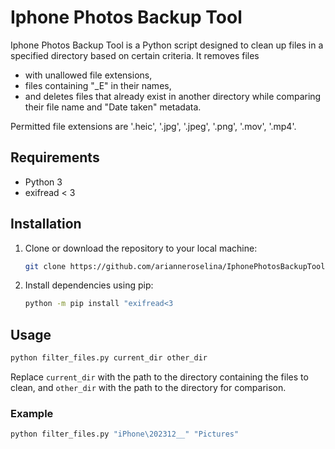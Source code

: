 # Iphone Photos Backup Tool

Iphone Photos Backup Tool is a Python script designed to clean up files in a specified directory based on certain criteria.
It removes files
- with unallowed file extensions,
- files containing "_E" in their names,
- and deletes files that already exist in another directory while comparing their file name and "Date taken" metadata.

Permitted file extensions are '.heic', '.jpg', '.jpeg', '.png', '.mov', '.mp4'.

## Requirements
- Python 3
- exifread < 3

## Installation

1. Clone or download the repository to your local machine:

    ```bash
    git clone https://github.com/arianneroselina/IphonePhotosBackupTool.git
    ```

2. Install dependencies using pip:

    ```bash
    python -m pip install "exifread<3
    ```

## Usage

```bash
python filter_files.py current_dir other_dir
```

Replace `current_dir` with the path to the directory containing the files to clean,
and `other_dir` with the path to the directory for comparison.

### Example

```bash
python filter_files.py "iPhone\202312__" "Pictures"
```
